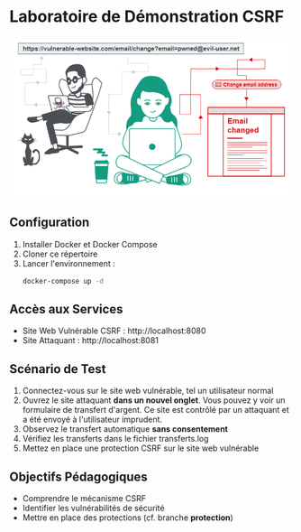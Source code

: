 # Laboratoire de Démonstration CSRF

![](readme_docs/859089c8.png)

## Configuration

1. Installer Docker et Docker Compose
2. Cloner ce répertoire
3. Lancer l'environnement :
   ```bash
   docker-compose up -d
   ```

## Accès aux Services

- Site Web Vulnérable CSRF : http://localhost:8080
- Site Attaquant : http://localhost:8081

## Scénario de Test

1. Connectez-vous sur le site web vulnérable, tel un utilisateur normal
2. Ouvrez le site attaquant **dans un nouvel onglet**. 
Vous pouvez y voir un formulaire de transfert d'argent.
Ce site est contrôlé par un attaquant et a été envoyé à l'utilisateur imprudent.
3. Observez le transfert automatique **sans consentement**
4. Vérifiez les transferts dans le fichier transferts.log
4. Mettez en place une protection CSRF sur le site web vulnérable

## Objectifs Pédagogiques

- Comprendre le mécanisme CSRF
- Identifier les vulnérabilités de sécurité
- Mettre en place des protections (cf. branche **protection**)